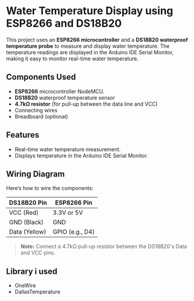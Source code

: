 # Water Temperature Display using ESP8266 and DS18B20

This project uses an **ESP8266 microcontroller** and a **DS18B20 waterproof temperature probe** to measure and display water temperature. The temperature readings are displayed in the Arduino IDE Serial Monitor, making it easy to monitor real-time water temperature.

## Components Used
- **ESP8266** microcontroller NodeMCU.
- **DS18B20** waterproof temperature sensor
- **4.7kΩ resistor** (for pull-up between the data line and VCC)
- Connecting wires
- Breadboard (optional)

## Features
- Real-time water temperature measurement.
- Displays temperature in the Arduino IDE Serial Monitor.

## Wiring Diagram
Here’s how to wire the components:

| DS18B20 Pin   | ESP8266 Pin       |
|---------------|-------------------|
| VCC (Red)     | 3.3V or 5V        |
| GND (Black)   | GND               |
| Data (Yellow) | GPIO (e.g., D4)   |

> **Note:** Connect a 4.7kΩ pull-up resistor between the DS18B20's Data and VCC pins.

## Library i used
- OneWire
- DallasTemperature
